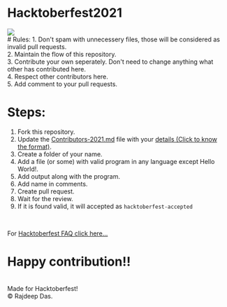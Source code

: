 # Hacktoberfest2021
<img src="https://github.com/Rajspeaks/Hacktoberfest-2021/blob/main/hacktoberfest%202021.png">
<br>
# Rules:
1. Don't spam with unnecessery files, those will be considered as invalid pull requests.<br>
2. Maintain the flow of this repository.<br>
3. Contribute your own seperately. Don't need to change anything what other has contributed here.<br>
4. Respect other contributors here. <br>
5. Add comment to your pull requests.<br>

# Steps:
1. Fork this repository.<br>
2. Update the <a href="https://github.com/Rajspeaks/Hacktoberfest-2021/blob/main/Contributors-2021.md">Contributors-2021.md</a> file with your <a href="https://github.com/Rajspeaks/Hacktoberfest-2021/blob/main/Contributor%20format.txt">details (Click to know the format)</a>.<br>
3. Create a folder of your name.
4. Add a file (or some) with valid program in any language except Hello World!. 
5. Add  output along with the program.
6. Add name in comments.
7. Create pull request.
8. Wait for the review.
9. If it is found valid, it will accepted as <code>hacktoberfest-accepted</code> 

<br>

For <a href="https://hacktoberfest.digitalocean.com/faq">Hacktoberfest FAQ click here... </a>
<br>

# Happy contribution!!
<br>
Made for Hacktoberfest!
<br>
&copy; Rajdeep Das.
